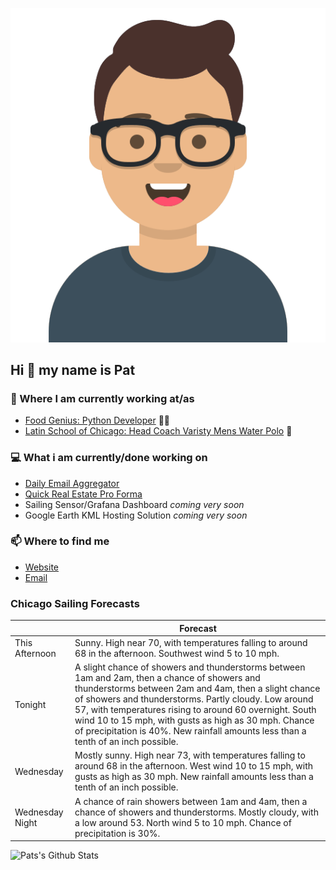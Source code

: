 [![Social banner for p-j-falconer](https://raw.githubusercontent.com/P-J-FALCONER/P-J-FALCONER/master/assets/avataaars.svg)](https://patfalconer.com/)
## Hi :wave: my name is Pat

### 💼 Where I am currently working at/as
- [Food Genius: Python Developer](https://getfoodgenius.com/) 🍔🐍
- [Latin School of Chicago: Head Coach Varisty Mens Water Polo](https://www.latinschool.org/) 🤽


### 💻 What i am currently/done working on
 - [Daily Email Aggregator](https://github.com/P-J-FALCONER/dott_daily_mail)
 - [Quick Real Estate Pro Forma](https://github.com/P-J-FALCONER/henry)
 - Sailing Sensor/Grafana Dashboard *coming very soon*
 - Google Earth KML Hosting Solution *coming very soon*

### 📫 Where to find me
 - [Website](https://patfalconer.com/)
 - [Email](mailto:patrick.j.falconer@gmail.com)


### Chicago Sailing Forecasts
|   | Forecast  |
|---|---|
| This Afternoon | Sunny. High near 70, with temperatures falling to around 68 in the afternoon. Southwest wind 5 to 10 mph. |
| Tonight | A slight chance of showers and thunderstorms between 1am and 2am, then a chance of showers and thunderstorms between 2am and 4am, then a slight chance of showers and thunderstorms. Partly cloudy. Low around 57, with temperatures rising to around 60 overnight. South wind 10 to 15 mph, with gusts as high as 30 mph. Chance of precipitation is 40%. New rainfall amounts less than a tenth of an inch possible. |
| Wednesday | Mostly sunny. High near 73, with temperatures falling to around 68 in the afternoon. West wind 10 to 15 mph, with gusts as high as 30 mph. New rainfall amounts less than a tenth of an inch possible. |
| Wednesday Night | A chance of rain showers between 1am and 4am, then a chance of showers and thunderstorms. Mostly cloudy, with a low around 53. North wind 5 to 10 mph. Chance of precipitation is 30%. |

![Pats's Github Stats](https://github-readme-stats.vercel.app/api?username=p-j-falconer&show_icons=true&theme=radical)
